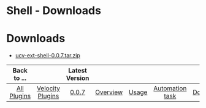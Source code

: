 
Shell - Downloads
==================

# Downloads

- [ucv-ext-shell-0.0.7.tar.zip](https://raw.githubusercontent.com/UrbanCode/IBM-UCV-PLUGINS/main/files/ucv-ext-shell/ucv-ext-shell-0.0.7.tar.zip)


|Back to ...||Latest Version|||||
| :---: | :---: | :---: | :---: | :---: | :---: | :---: |
|[All Plugins](../../index.md)|[Velocity Plugins](../README.md)|[0.0.7](https://raw.githubusercontent.com/UrbanCode/IBM-UCV-PLUGINS/main/files/ucv-ext-shell/ucv-ext-shell-0.0.7.tar.zip)|[Overview](overview.md)|[Usage](usage.md)|[Automation task](Automation-task.md)|[Downloads](downloads.md)

